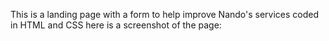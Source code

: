 This is a landing page with a form to help improve Nando's services coded in HTML and CSS here is a screenshot of the page:
